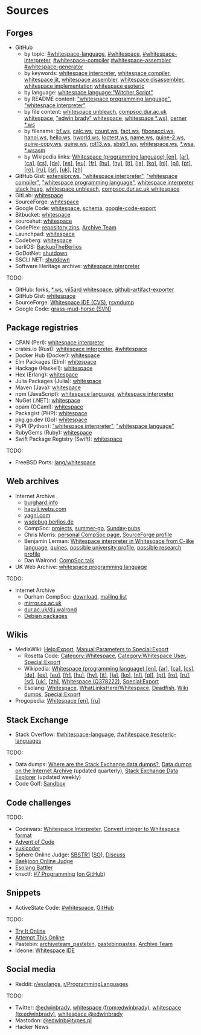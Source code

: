 # Sources

## Forges

- GitHub
  - by topic:
      [#whitespace-language](https://github.com/topics/whitespace-language?o=desc&s=updated),
      [#whitespace](https://github.com/topics/whitespace?o=desc&s=updated),
      [#whitespace-interpreter](https://github.com/topics/whitespace-interpreter?o=desc&s=updated),
      [#whitespace-compiler](https://github.com/topics/whitespace-compiler?o=desc&s=updated)
      [#whitespace-assembler](https://github.com/topics/whitespace-assembler?o=desc&s=updated)
      [#whitespace-generator](https://github.com/topics/whitespace-generator?o=desc&s=updated)
  - by keywords:
      [whitespace interpreter](https://github.com/search?o=desc&q=whitespace+interpreter+-org%3Awspace&s=updated&type=repositories),
      [whitespace compiler](https://github.com/search?o=desc&q=whitespace+compiler+-org%3Awspace&s=updated&type=repositories),
      [whitespace jit](https://github.com/search?o=desc&q=whitespace+jit+-org%3Awspace&s=updated&type=repositories),
      [whitespace assembler](https://github.com/search?o=desc&q=whitespace+assembler+-org%3Awspace&s=updated&type=repositories),
      [whitespace disassembler](https://github.com/search?o=desc&q=whitespace+disassembler+-org%3Awspace&s=updated&type=repositories),
      [whitespace implementation](https://github.com/search?o=desc&q=whitespace+implementation&s=updated&type=repositories)
      [whitespace esoteric](https://github.com/search?o=desc&q=whitespace+esoteric+-org%3Awspace&s=updated&type=repositories)
  - by language:
      [whitespace language:"Witcher Script"](https://github.com/search?q=whitespace+language%3A%22Witcher+Script%22+-org%3Awspace&s=updated&type=repositories)
  - by README content:
      ["whitespace programming language"](https://github.com/search?o=desc&q=%22whitespace+programing+language%22+in%3Areadme+-org%3Awspace&s=updated&type=repositories),
      ["whitespace interpreter"](https://github.com/search?o=desc&q=%22whitespace+interpreter%22+in%3Areadme+-org%3Awspace&s=updated&type=repositories)
  - by file content:
      [whitespace unbleach](https://github.com/search?o=desc&q=whitespace+unbleach+-org%3Awspace&s=indexed&type=code),
      [compsoc.dur.ac.uk whitespace](https://github.com/search?o=desc&q=compsoc.dur.ac.uk+whitespace+-org%3Awspace+NOT+pkgname+NOT+portname+NOT+gentoo+NOT+_eclasses_+NOT+prototype+NOT+awesome+NOT+cheatsheet+-language%3Ahtml+-language%3Ajson+-language%3Acsv&s=indexed&type=code),
      ["edwin brady" whitespace](https://github.com/search?o=desc&q=%22edwin+brady%22+whitespace+-org%3Awspace&s=indexed&type=code),
      [whitespace *.ws)](https://github.com/search?o=desc&q=whitespace+path%3A*.ws+NOT+trailing+-org%3Awspace&s=indexed&type=code),
      [cerner *.ws](https://github.com/search?o=desc&q=cerner+path%3A*.ws+-org%3Awspace&s=indexed&type=code)
  - by filename:
      [bf.ws](https://github.com/search?o=desc&q=path%3A**%2Fbf.ws+-org%3Awspace&s=indexed&type=code),
      [calc.ws](https://github.com/search?o=desc&q=path%3A**%2Fcalc.ws+-org%3Awspace&s=indexed&type=code),
      [count.ws](https://github.com/search?o=desc&q=path%3A**%2Fcount.ws+-org%3Awspace&s=indexed&type=code),
      [fact.ws](https://github.com/search?o=desc&q=path%3A**%2Ffact.ws+-org%3Awspace&s=indexed&type=code),
      [fibonacci.ws](https://github.com/search?o=desc&q=path%3A**%2Ffibonacci.ws+-org%3Awspace&s=indexed&type=code),
      [hanoi.ws](https://github.com/search?o=desc&q=path%3A**%2Fhanoi.ws+-org%3Awspace&s=indexed&type=code),
      [hello.ws](https://github.com/search?o=desc&q=path%3A**%2Fhello.ws+-org%3Awspace&s=indexed&type=code),
      [hworld.ws](https://github.com/search?o=desc&q=path%3A**%2Fhworld.ws+-org%3Awspace&s=indexed&type=code),
      [loctest.ws](https://github.com/search?o=desc&q=path%3A**%2Floctest.ws+-org%3Awspace&s=indexed&type=code),
      [name.ws](https://github.com/search?o=desc&q=path%3A**%2Fname.ws+-org%3Awspace&s=indexed&type=code),
      [quine-2.ws](https://github.com/search?o=desc&q=path%3A**%2Fquine-2.ws+-org%3Awspace&s=indexed&type=code),
      [quine-copy.ws](https://github.com/search?o=desc&q=path%3A**%2Fquine-copy.ws+-org%3Awspace&s=indexed&type=code),
      [quine.ws](https://github.com/search?o=desc&q=path%3A**%2Fquine.ws+-org%3Awspace&s=indexed&type=code),
      [rot13.ws](https://github.com/search?o=desc&q=path%3A**%2Frot13.ws+-org%3Awspace&s=indexed&type=code),
      [sbstr1.ws](https://github.com/search?o=desc&q=path%3A**%2Fsbstr1.ws+-org%3Awspace&s=indexed&type=code),
      [whitespace.ws](https://github.com/search?o=desc&q=path%3A**%2Fwhitespace.ws+-org%3Awspace&s=indexed&type=code),
      [*.wsa](https://github.com/search?o=desc&q=path%3A*.wsa+-org%3Awspace&s=indexed&type=code),
      [*.wsasm](https://github.com/search?o=desc&q=path%3A*.wsasm+-org%3Awspace&s=indexed&type=code)
  - by Wikipedia links:
      [Whitespace (programming language) [en]](https://github.com/search?o=desc&q=en.wikipedia.org%2Fwiki%2FWhitespace_%28programming_language%29+-language%3AHTML+-org%3Awspace&s=indexed&type=code),
      [[ar]](https://github.com/search?o=desc&q=ar.wikipedia.org%2Fwiki%2F%D9%88%D8%A7%D9%8A%D8%AA_%D8%B3%D8%A8%D9%8A%D8%B3_%28%D9%84%D8%BA%D8%A9_%D8%A8%D8%B1%D9%85%D8%AC%D8%A9%29+-language%3AHTML+-org%3Awspace&s=indexed&type=code),
      [[ca]](https://github.com/search?o=desc&q=ca.wikipedia.org%2Fwiki%2FWhitespace+-language%3AHTML+-org%3Awspace&s=indexed&type=code),
      [[cs]](https://github.com/search?o=desc&q=cs.wikipedia.org%2Fwiki%2FWhitespace+-language%3AHTML+-org%3Awspace&s=indexed&type=code),
      [[de]](https://github.com/search?o=desc&q=de.wikipedia.org%2Fwiki%2FWhitespace_%28Programmiersprache%29+-language%3AHTML+-org%3Awspace&s=indexed&type=code),
      [[es]](https://github.com/search?o=desc&q=es.wikipedia.org%2Fwiki%2FWhitespace+-language%3AHTML+-org%3Awspace&s=indexed&type=code),
      [[eu]](https://github.com/search?o=desc&q=eu.wikipedia.org%2Fwiki%2FWhitespace+-language%3AHTML+-org%3Awspace&s=indexed&type=code),
      [[fr]](https://github.com/search?o=desc&q=fr.wikipedia.org%2Fwiki%2FWhitespace+-language%3AHTML+-org%3Awspace&s=indexed&type=code),
      [[hu]](https://github.com/search?o=desc&q=hu.wikipedia.org%2Fwiki%2FWhitespace_%28programoz%C3%A1si_nyelv%29+-language%3AHTML+-org%3Awspace&s=indexed&type=code),
      [[hy]](https://github.com/search?o=desc&q=hy.wikipedia.org%2Fwiki%2FWhitespace+-language%3AHTML+-org%3Awspace&s=indexed&type=code),
      [[it]](https://github.com/search?o=desc&q=it.wikipedia.org%2Fwiki%2FWhitespace+-language%3AHTML+-org%3Awspace&s=indexed&type=code),
      [[ja]](https://github.com/search?o=desc&q=ja.wikipedia.org%2Fwiki%2FWhitespace+-language%3AHTML+-org%3Awspace&s=indexed&type=code),
      [[ko]](https://github.com/search?o=desc&q=ko.wikipedia.org%2Fwiki%2F%ED%99%94%EC%9D%B4%ED%8A%B8%EC%8A%A4%ED%8E%98%EC%9D%B4%EC%8A%A4_%28%ED%94%84%EB%A1%9C%EA%B7%B8%EB%9E%98%EB%B0%8D_%EC%96%B8%EC%96%B4%29+-language%3AHTML+-org%3Awspace&s=indexed&type=code),
      [[nl]](https://github.com/search?o=desc&q=nl.wikipedia.org%2Fwiki%2FWhitespace_%28programmeertaal%29+-language%3AHTML+-org%3Awspace&s=indexed&type=code),
      [[pl]](https://github.com/search?o=desc&q=pl.wikipedia.org%2Fwiki%2FWhitespace+-language%3AHTML+-org%3Awspace&s=indexed&type=code),
      [[pt]](https://github.com/search?o=desc&q=pt.wikipedia.org%2Fwiki%2FWhitespace+-language%3AHTML+-org%3Awspace&s=indexed&type=code),
      [[ro]](https://github.com/search?o=desc&q=ro.wikipedia.org%2Fwiki%2FWhitespace_%28limbaj_de_programare%29+-language%3AHTML+-org%3Awspace&s=indexed&type=code),
      [[ru]](https://github.com/search?o=desc&q=ru.wikipedia.org%2Fwiki%2FWhitespace+-language%3AHTML+-org%3Awspace&s=indexed&type=code),
      [[sr]](https://github.com/search?o=desc&q=sr.wikipedia.org%2Fwiki%2F%D0%92%D0%B0%D1%98%D1%82%D1%81%D0%BF%D0%B5%D1%98%D1%81+-language%3AHTML+-org%3Awspace&s=indexed&type=code),
      [[uk]](https://github.com/search?o=desc&q=uk.wikipedia.org%2Fwiki%2FWhitespace+-language%3AHTML+-org%3Awspace&s=indexed&type=code),
      [[zh]](https://github.com/search?o=desc&q=zh.wikipedia.org%2Fwiki%2FWhitespace+-language%3AHTML+-org%3Awspace&s=indexed&type=code)
- GitHub Gist:
    [extension:ws](https://gist.github.com/search?o=desc&q=extension%3Aws&s=updated),
    ["whitespace interpreter"](https://gist.github.com/search?o=desc&q=%22whitespace+interpreter%22&s=updated),
    ["whitespace compiler"](https://gist.github.com/search?o=desc&q=%22whitespace+compiler%22&s=updated),
    ["whitespace programming language"](https://gist.github.com/search?o=desc&q=%22whitespace+programming+language%22&s=updated),
    [whitespace interpreter stack heap](https://gist.github.com/search?o=desc&q=whitespace+interpreter+stack+heap+NOT+cloudSettings&s=updated),
    [whitespace unbleach](https://gist.github.com/search?o=desc&q=whitespace+unbleach&s=updated),
    [compsoc.dur.ac.uk whitespace](https://gist.github.com/search?o=desc&q=compsoc.dur.ac.uk+whitespace&s=updated)
- GitLab: [whitespace](https://gitlab.com/explore?name=whitespace&sort=latest_activity_desc)
- SourceForge: [whitespace](https://sourceforge.net/directory/?q=whitespace&sort=update)
- Google Code:
    [whitespace](https://code.google.com/archive/search?q=whitespace),
    [schema](https://code.google.com/archive/schema),
    [google-code-export](https://github.com/google-code-export)
- Bitbucket: [whitespace](https://bitbucket.org/repo/all?name=whitespace)
- sourcehut: [whitespace](https://sr.ht/projects?search=whitespace&sort=recently-updated)
- CodePlex:
    [repository zips](https://archive.org/details/sylirana_ms_codeplex_zips),
    [Archive Team](https://wiki.archiveteam.org/index.php/CodePlex)
- Launchpad: [whitespace](https://launchpad.net/projects?text=whitespace)
- Codeberg: [whitespace](https://codeberg.org/explore/repos?sort=recentupdate&q=whitespace)
- berliOS: [BackupTheBerlios](https://github.com/BackupTheBerlios)
- GoDotNet: [shutdown](https://visualstudiomagazine.com/blogs/desmond-file/2007/02/gotdotnet-shuttered.aspx)
- SSCLI.NET: [shutdown](https://web.archive.org/web/20050920154459/http://mailserver.di.unipi.it/pipermail/dotnet-sscli/msg00260.html)
- Software Heritage archive: [whitespace interpreter](https://archive.softwareheritage.org/browse/search/?q=whitespace+interpreter&with_visit=true&with_content=true&search_metadata=true)

TODO:

- GitHub:
    forks,
    [*.ws](https://github.com/search?o=desc&q=path%3A*.ws+-org%3Awspace+NOT+witcher+NOT+runescape+NOT+function+NOT+var+NOT+class+NOT+xml&s=indexed&type=code),
    [vii5ard whitespace](https://github.com/search?o=desc&q=vii5ard+whitespace+-org%3Awspace&s=indexed&type=code),
    [github-artifact-exporter](https://github.com/github/github-artifact-exporter)
- GitHub Gist: [whitespace](https://gist.github.com/search?q=whitespace)
- SourceForge:
    [Whitespace IDE (CVS)](https://sourceforge.net/projects/whitespaceide/),
    [rsvndump](https://rsvndump.sourceforge.io/)
- Google Code:
    [grass-mud-horse (SVN)](https://code.google.com/archive/p/grass-mud-horse/)

## Package registries

- CPAN (Perl): [whitespace interpreter](https://metacpan.org/search?q=whitespace+interpreter)
- crates.io (Rust):
    [whitespace interpreter](https://crates.io/search?q=whitespace%20interpreter&sort=new),
    [#whitespace](https://crates.io/keywords/whitespace)
- Docker Hub (Docker): [whitespace](https://hub.docker.com/search?q=whitespace&type=image&sort=updated_at&order=desc)
- Elm Packages (Elm): [whitespace](https://package.elm-lang.org/)
- Hackage (Haskell): [whitespace](https://hackage.haskell.org/packages/search?terms=whitespace)
- Hex (Erlang): [whitespace](https://hex.pm/packages?search=whitespace)
- Julia Packages (Julia): [whitespace](https://juliapackages.com/packages?search=whitespace)
- Maven (Java): [whitespace](https://mvnrepository.com/search?q=whitespace)
- npm (JavaScript):
    [whitespace language](https://www.npmjs.com/search?q=whitespace%20language),
    [whitespace interpreter](https://www.npmjs.com/search?q=whitespace%20interpreter)
- NuGet (.NET): [whitespace](https://www.nuget.org/packages?q=whitespace)
- opam (OCaml): [whitespace](https://opam.ocaml.org/packages/)
- Packagist (PHP): [whitespace](https://packagist.org/?query=whitespace)
- pkg.go.dev (Go): [whitespace](https://pkg.go.dev/search?q=whitespace)
- PyPI (Python):
    ["whitespace interpreter"](https://pypi.org/search/?q=%22whitespace+interpreter%22&o=-created),
    ["whitespace language"](https://pypi.org/search/?q=%22whitespace+language%22&o=-created)
- RubyGems (Ruby): [whitespace](https://rubygems.org/search?query=whitespace)
- Swift Package Registry (Swift): [whitespace](https://swiftpackageregistry.com/search?term=whitespace)

TODO:

- FreeBSD Ports: [lang/whitespace](https://www.freshports.org/lang/whitespace)

## Web archives

- Internet Archive
  - [burghard.info](https://web.archive.org/web/20110911114338/http://www.burghard.info/Code/Whitespace/)
  - [hapyli.webs.com](https://web.archive.org/web/20110212015726/http://hapyli.webs.com:80/)
  - [yagni.com](https://web.archive.org/web/20120417161917/http://yagni.com:80/whitespace/index.html)
  - [wsdebug.berlios.de](https://web.archive.org/web/20041031040027/http://wsdebug.berlios.de:80/)
  - CompSoc:
      [projects](https://web.archive.org/web/20161209210119/http://compsoc.dur.ac.uk/content/projects/),
      [summer-go](https://web.archive.org/web/20070825211035/http://compsoc.dur.ac.uk/archives/summer-go/),
      [Sunday-pubs](https://web.archive.org/web/20070825211126/http://compsoc.dur.ac.uk/archives/sunday-pubs/)
  - Chris Morris:
      [personal CompSoc page](https://web.archive.org/web/20130727180904/http://compsoc.dur.ac.uk/~cim/),
      [SourceForge profile](https://sourceforge.net/u/dcl0cim/profile/)
  - Benjamin Lerman:
      [Whitespace interpreter in Whitespace from C-like language](https://web.archive.org/web/20141011193200/http://compsoc.dur.ac.uk/archives/whitespace/2003-April/000016.html),
      [quines](https://web.archive.org/web/20150717003429/http://compsoc.dur.ac.uk:80/whitespace/contrib.php),
      [possible university profile](https://web.archive.org/web/20030421090406/http://www.liafa.jussieu.fr/web9/equiprech/fichepers_fr.php?id=67),
      [possible research profile](https://www.researchgate.net/scientific-contributions/Benjamin-Lerman-19515093)
  - Dan Walrond: [CompSoc talk](https://web.archive.org/web/20090430124813/http://compsoc.dur.ac.uk/events/info/110/)
- UK Web Archive:
    [whitespace programming language](https://www.webarchive.org.uk/en/ukwa/search?text=whitespace+programming+language&search_location=full_text&reset_filters=false&content_type=Web+Page)

TODO:

- Internet Archive
  - Durham CompSoc:
      [download](https://web.archive.org/web/20150717140342/http://compsoc.dur.ac.uk:80/whitespace/download.php),
      [mailing list](https://web.archive.org/web/20141011193126/http://compsoc.dur.ac.uk/archives/whitespace/)
  - [mirror.ox.ac.uk](https://web.archive.org/web/20030414003351/http://mirror.ox.ac.uk:80/Mirrors/whitespace/)
  - [dur.ac.uk/d.j.walrond](https://web.archive.org/web/20030608044924/http://www.dur.ac.uk:80/d.j.walrond/whitespace/)
  - [Debian packages](https://github.com/thaliaarchi/repo-archival/blob/main/scripts/wspace/stribb-debian/archive.sh)

## Wikis

- MediaWiki:
    [Help:Export](https://www.mediawiki.org/wiki/Help:Export),
    [Manual:Parameters to Special:Export](https://www.mediawiki.org/wiki/Manual:Parameters_to_Special:Export)
  - Rosetta Code:
      [Category:Whitespace](https://rosettacode.org/wiki/Category:Whitespace),
      [Category:Whitespace User](https://rosettacode.org/wiki/Category:Whitespace_User),
      [Special:Export](https://rosettacode.org/wiki/Special:Export)
  - Wikipedia:
      [Whitespace (programming language) [en]](https://en.wikipedia.org/wiki/Whitespace_(programming_language)),
      [[ar]](https://ar.wikipedia.org/wiki/%D9%88%D8%A7%D9%8A%D8%AA_%D8%B3%D8%A8%D9%8A%D8%B3_(%D9%84%D8%BA%D8%A9_%D8%A8%D8%B1%D9%85%D8%AC%D8%A9)),
      [[ca]](https://ca.wikipedia.org/wiki/Whitespace),
      [[cs]](https://cs.wikipedia.org/wiki/Whitespace),
      [[de]](https://de.wikipedia.org/wiki/Whitespace_(Programmiersprache)),
      [[es]](https://es.wikipedia.org/wiki/Whitespace),
      [[eu]](https://eu.wikipedia.org/wiki/Whitespace),
      [[fr]](https://fr.wikipedia.org/wiki/Whitespace),
      [[hu]](https://hu.wikipedia.org/wiki/Whitespace_(programoz%C3%A1si_nyelv)),
      [[hy]](https://hy.wikipedia.org/wiki/Whitespace),
      [[it]](https://it.wikipedia.org/wiki/Whitespace),
      [[ja]](https://ja.wikipedia.org/wiki/Whitespace),
      [[ko]](https://ko.wikipedia.org/wiki/%ED%99%94%EC%9D%B4%ED%8A%B8%EC%8A%A4%ED%8E%98%EC%9D%B4%EC%8A%A4_(%ED%94%84%EB%A1%9C%EA%B7%B8%EB%9E%98%EB%B0%8D_%EC%96%B8%EC%96%B4)),
      [[nl]](https://nl.wikipedia.org/wiki/Whitespace_(programmeertaal)),
      [[pl]](https://pl.wikipedia.org/wiki/Whitespace),
      [[pt]](https://pt.wikipedia.org/wiki/Whitespace),
      [[ro]](https://ro.wikipedia.org/wiki/Whitespace_(limbaj_de_programare)),
      [[ru]](https://ru.wikipedia.org/wiki/Whitespace),
      [[sr]](https://sr.wikipedia.org/wiki/%D0%92%D0%B0%D1%98%D1%82%D1%81%D0%BF%D0%B5%D1%98%D1%81),
      [[uk]](https://uk.wikipedia.org/wiki/Whitespace),
      [[zh]](https://zh.wikipedia.org/wiki/Whitespace),
      [Whitespace (Q378222)](https://www.wikidata.org/wiki/Q378222),
      [Special:Export](https://en.wikipedia.org/wiki/Special:Export)
  - Esolang:
      [Whitespace](https://esolangs.org/wiki/Whitespace),
      [WhatLinksHere/Whitespace](https://esolangs.org/wiki/Special:WhatLinksHere/Whitespace),
      [Deadfish](https://esolangs.org/wiki/Deadfish#Whitespace),
      [Wiki dumps](https://esolangs.org/wiki/Esolang:Wiki_dumps),
      [Special:Export](https://esolangs.org/wiki/Special:Export)
- Progopedia:
    [Whitespace [en]](http://progopedia.com/language/whitespace/),
    [[ru]](http://progopedia.ru/language/whitespace/)

## Stack Exchange

- Stack Overflow:
    [#whitespace-language](https://stackoverflow.com/questions/tagged/whitespace-language),
    [#whitespace #esoteric-languages](https://stackoverflow.com/questions/tagged/whitespace+esoteric-languages)

TODO:

- Data dumps:
    [Where are the Stack Exchange data dumps?](https://meta.stackexchange.com/questions/19579/where-are-the-stack-exchange-data-dumps),
    [Data dumps on the Internet Archive](https://archive.org/details/stackexchange) (updated quarterly),
    [Stack Exchange Data Explorer](https://data.stackexchange.com/codegolf/query/1717592/search-for-whitespace-in-post-bodies) (updated weekly)
- Code Golf:
    [Sandbox](https://codegolf.meta.stackexchange.com/questions/2140/sandbox-for-proposed-challenges?answertab=active)

## Code challenges

TODO:

- Codewars:
    [Whitespace Interpreter](https://www.codewars.com/kata/whitespace-interpreter),
    [Convert integer to Whitespace format](https://www.codewars.com/kata/55b350026cc02ac1a7000032)
- [Advent of Code](https://adventofcode.com/)
- [yukicoder](https://yukicoder.me/)
- Sphere Online Judge:
    [SBSTR1](https://www.spoj.com/problems/SBSTR1/) ([SO](https://stackoverflow.com/questions/26521780/how-to-check-whether-a-string-is-substring-of-another-in-whitespace)),
    [Discuss](https://discuss.spoj.com/search?q=whitespace)
- [Baekjoon Online Judge](https://www.acmicpc.net/)
- [Esolang Battler](https://esolang.hakatashi.com/)
- knsctf:
    [#7 Programming](https://ksnctf.sweetduet.info/problem/7) ([on GitHub](https://github.com/search?o=desc&q=0962664770776731080774868826855754386638240000e&s=indexed&type=code))

## Snippets

- ActiveState Code:
    [#whitespace](https://code.activestate.com/recipes/tags/whitespace/),
    [GitHub](https://github.com/ActiveState/code)

TODO:

- [Try It Online](https://tio.run/#whitespace)
- [Attempt This Online](https://ato.pxeger.com/)
- Pastebin:
    [archiveteam_pastebin](https://archive.org/details/archiveteam_pastebin),
    [pastebinpastes](https://archive.org/details/pastebinpastes),
    [Archive Team](https://wiki.archiveteam.org/index.php/Pastebin)
- Ideone: [Whitespace IDE](https://www.ideone.com/l/whitespace)

## Social media

- Reddit:
    [r/esolangs](https://www.reddit.com/r/esolangs/search/?q=whitespace),
    [r/ProgrammingLanguages](https://www.reddit.com/r/ProgrammingLanguages/search/?q=whitespace)

TODO:

- Twitter:
    [@edwinbrady](https://twitter.com/edwinbrady),
    [whitespace (from:edwinbrady)](https://twitter.com/search?q=whitespace%20(from%3Aedwinbrady)),
    [whitespace (to:edwinbrady)](https://twitter.com/search?q=whitespace%20(to%3Aedwinbrady)),
    [whitespace @edwinbrady](https://twitter.com/search?q=whitespace%20(%40edwinbrady))
- Mastodon: [@edwinb@types.pl](https://types.pl/@edwinb)
- Hacker News

